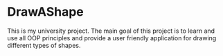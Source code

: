 # DrawAShape
This is my university project. The main goal of this project is to learn and use all OOP principles and provide a user friendly application for drawing different types of shapes.  
